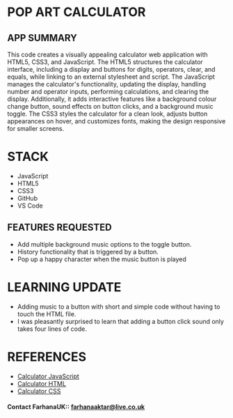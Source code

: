 # POP ART CALCULATOR

## APP SUMMARY

This code creates a visually appealing calculator web application with HTML5, CSS3, and JavaScript. The HTML5 structures the calculator interface, including a display and buttons for digits, operators, clear, and equals, while linking to an external stylesheet and script. The JavaScript manages the calculator's functionality, updating the display, handling number and operator inputs, performing calculations, and clearing the display. Additionally, it adds interactive features like a background colour change button, sound effects on button clicks, and a background music toggle. The CSS3 styles the calculator for a clean look, adjusts button appearances on hover, and customizes fonts, making the design responsive for smaller screens.

# STACK

- JavaScript
- HTML5
- CSS3
- GitHub
- VS Code

## FEATURES REQUESTED

- Add multiple background music options to the toggle button.
- History functionality that is triggered by a button.
- Pop up a happy character when the music button is played

# LEARNING UPDATE

- Adding music to a button with short and simple code without having to touch the HTML file.
- I was pleasantly surprised to learn that adding a button click sound only takes four lines of code.

# REFERENCES

  - [Calculator JavaScript](https://github.com/FarhanaUK/24w4-starter-calculator/blob/main/script.js)
  - [Calculator HTML](https://github.com/FarhanaUK/24w4-starter-calculator/blob/main/index.html) 
  - [Calculator CSS](https://github.com/FarhanaUK/24w4-starter-calculator/blob/main/styles.css)

#### Contact FarhanaUK:: farhanaaktar@live.co.uk
